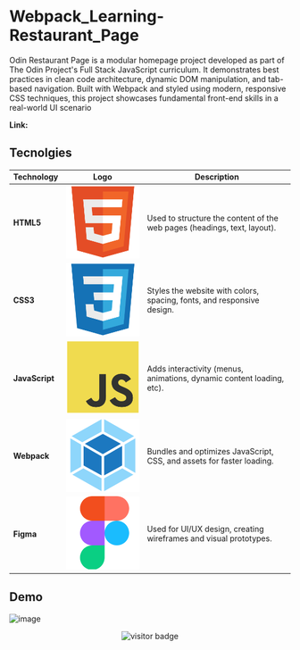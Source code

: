 # Webpack_Learning-Restaurant_Page

Odin Restaurant Page is a modular homepage project developed as part of The Odin Project's Full Stack JavaScript curriculum. It demonstrates best practices in clean code architecture, dynamic DOM manipulation, and tab-based navigation. Built with Webpack and styled using modern, responsive CSS techniques, this project showcases fundamental front-end skills in a real-world UI scenario

**Link:** 

## Tecnolgies

<div align="center">

| Technology    | Logo                                                                                                   | Description                                                                 |
|---------------|--------------------------------------------------------------------------------------------------------|-----------------------------------------------------------------------------|
| **HTML5**     | ![HTML5](https://raw.githubusercontent.com/devicons/devicon/master/icons/html5/html5-original.svg)     | Used to structure the content of the web pages (headings, text, layout).   |
| **CSS3**      | ![CSS3](https://raw.githubusercontent.com/devicons/devicon/master/icons/css3/css3-original.svg)        | Styles the website with colors, spacing, fonts, and responsive design.     |
| **JavaScript**| ![JavaScript](https://raw.githubusercontent.com/devicons/devicon/master/icons/javascript/javascript-original.svg) | Adds interactivity (menus, animations, dynamic content loading, etc).       |
| **Webpack**   | ![Webpack](https://raw.githubusercontent.com/devicons/devicon/master/icons/webpack/webpack-original.svg) | Bundles and optimizes JavaScript, CSS, and assets for faster loading.      |
| **Figma**     | ![Figma](https://raw.githubusercontent.com/devicons/devicon/master/icons/figma/figma-original.svg)     | Used for UI/UX design, creating wireframes and visual prototypes.          |

</div>

## Demo

<img width="1200" height="738" alt="image" src="https://github.com/user-attachments/assets/1ee7401f-156f-4eb5-ba42-9d8e0c32c21a" />

<div align="center">
  
![visitor badge](https://visitor-badge.laobi.icu/badge?page_id=Alicelspires.Webpack_Learning-Restaurant_Page&left_color=grey&right_color=black&left_text=Visitors)

</div> 
